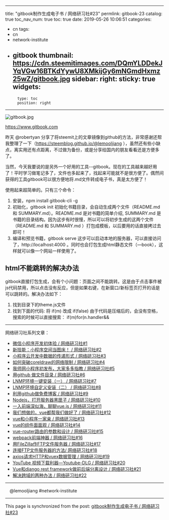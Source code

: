 
---
title: "gitbook制作生成电子书 / 网络研习社#23"
permlink: gitbook-23
catalog: true
toc_nav_num: true
toc: true
date: 2019-05-26 10:06:51
categories:
- cn
tags:
- cn
- network-institute
- gitbook
thumbnail: https://cdn.steemitimages.com/DQmYLDDekJYqVGw16BTKdYywU8XMkijGy6mNGmdHxmz25wZ/gitbook.jpg
sidebar:
    right:
        sticky: true
widgets:
    -
        type: toc
        position: right
---


![gitbook.jpg](https://cdn.steemitimages.com/DQmYLDDekJYqVGw16BTKdYywU8XMkijGy6mNGmdHxmz25wZ/gitbook.jpg)

https://www.gitbook.com

昨天 @robertyan 分享了将steemit上的文章镜像到github的方法，非常感谢还帮我整理了一下（https://steemblog.github.io/@lemooljiang ），虽然还有些小缺点，离实用还有点距离，不过做为备份，或是分享给国内的朋友看看还是方便多了。

当然，今天我要说的是另外一个好用的工具--gitbook。现在的工具越来越好用了！平时学习做笔记多了，文件也多起来了，找起来可能就不是很方便了。偶然间获得的工具gitbook可以很方便地将.md文件转成电子书，真是太方便了！

使用起来超简单的。只有三个命令：

1. 安装，npm install gitbook-cli -g
2. 初始化，gitbook init 
    初始化书籍目录，会自动生成两个文件（README.md 和 SUMMARY.md）。README.md 是对书籍的简单介绍, SUMMARY.md 是书籍的目录结构。因为这步有时很慢，所以可以将初步生成的这两个文件（README.md 和 SUMMARY.md ）打包成模板，以后要用的话直接拷过去即可！
3. 编译和预览书籍，gitbook serve 
  这步可以启动本地的服务器，可以直接访问了，http://localhost:4000 。同时也会打包生成html静态文件（—book），这样就可以像一个网站一样使用了。

## html不能跳转的解决办法
gitbook直接打包生成，会有个小问题：页面之间不能跳转。这是由于点击事件被js代码禁用，所以点击没有反应，但是如果右键，在新窗口/新标签页打开的话是可以跳转的。解决办法如下：

1. 找到目录下的theme.js文件
2. 找到下面的代码: 将 if(m) 改成 if(false)
由于代码是压缩后的，会没有空格，搜索的时候可以直接搜索： if(m)for(n.handler&&

****
网络研习社系列文章：
* [微信小程序开发初体验 / 网络研习社#1]( https://steemit.com/cn/@lemooljiang/61qx8h-1)
* [新技能：小程序空间当图床！ / 网络研习社#2](https://steemit.com/cn/@lemooljiang/gjekw-2)
* [小程序云开发中数据的传递形式 / 网络研习社#3](https://steemit.com/cn/@lemooljiang/6a8ukt-3)
* [如何突破coreldraw的网络限制 / 网络研习社#4](https://steemit.com/cn/@lemooljiang/coreldraw-4)
* [我师网小程序初发布，大家多多指教 / 网络研习社#5](https://steemit.com/cn/@lemooljiang/6rr2ug-5)
* [用github 做文件目录 / 网络研习社#6](https://steemit.com/cn/@lemooljiang/github-6)
* [LNMP环境一键安装（一） / 网络研习社#7](https://steemit.com/cn/@lemooljiang/lnmp-7)
* [LNMP环境自定义安装（二） / 网络研习社#8](https://steemit.com/cn/@lemooljiang/lnmp-8)
* [利用github做免费博客 / 网络研习社#9](https://steemit.com/cn/@lemooljiang/github-9)
* [Nodejs，打开服务器黑匣子 / 网络研习社#10](https://steemit.com/cn/@lemooljiang/nodejs-10)
* [一入前端深似海，聊聊vue.js / 网络研习社#11]( https://steemit.com/cn/@lemooljiang/vue-js-11)
* [我们想做的，vue都帮我们做好了 / 网络研习社#12]( https://steemit.com/cn/@lemooljiang/vue-11)
* [vue和小程序一家亲 / 网络研习社#13]( https://steemit.com/cn/@lemooljiang/vue-13)
* [vue的组件面面观 / 网络研习社#14]( https://steemit.com/cn/@lemooljiang/vue-14)
* [vue-router路由的参数和设计 / 网络研习社#15]( https://steemit.com/cn/@lemooljiang/vue-router-15)
* [webpack前端神器 / 网络研习社#16]( https://steemit.com/cn/@lemooljiang/webpack-16)
* [用FileZilla作FTP文件服务器 / 网络研习社#17](https://steemit.com/cn/@lemooljiang/filezilla-ftp-17)
* [连接FTP文件服务器的方法/ 网络研习社#18](https://steemit.com/cn/@lemooljiang/ftp-18)
* [axios请求HTTP和vuex数据管理 / 网络研习社#19](https://steemit.com/cn/@lemooljiang/axios-http-vuex-19)
* [YouTube 视频下载利器—Youtube-DLG / 网络研习社#20](https://steemit.com/cn/@lemooljiang/youtube-youtube-dlg-20)
* [Vue和django rest framework做前后端分离设计 / 网络研习社#21](https://steemit.com/cn/@lemooljiang/vue-django-rest-framework-21)
* [解决跨域的两种办法 / 网络研习社#22](https://steemit.com/cn/@lemooljiang/74ca1h-22)

****
　@lemooljiang  #network-institute

- - -

This page is synchronized from the post: [gitbook制作生成电子书 / 网络研习社#23](https://steemit.com/@lemooljiang/gitbook-23)
